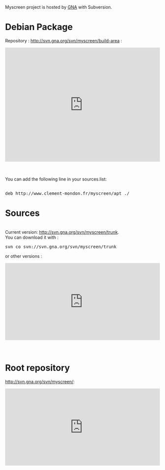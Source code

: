 <!-- Copyright 2009,2010,2011 Clément Mondon -->
<!-- This file is part of project myscreen.

Myscreen is free software: you can redistribute it and/or modify
it under the terms of the GNU General Public License as published by
the Free Software Foundation, either version 3 of the License, or
(at your option) any later version.

Myscreen is distributed in the hope that it will be useful,
but WITHOUT ANY WARRANTY; without even the implied warranty of
MERCHANTABILITY or FITNESS FOR A PARTICULAR PURPOSE.  See the
GNU General Public License for more details.

You should have received a copy of the GNU General Public License
along with Myscreen.  If not, see http://www.gnu.org/licenses/. 
-->

Myscreen project is hosted by <a href="http://www.gna.org">GNA</a> with Subversion. 

<h1>Debian Package</h1>

Repository :  <a href="http://svn.gna.org/svn/myscreen/build-area">http://svn.gna.org/svn/myscreen/build-area</a> :
<iframe src='http://svn.gna.org/svn/myscreen/build-area' width=100% height=370 frameborder=0></iframe> 
<br/>
<br/>
<br/>

You can add the following line in your sources.list:
<pre>
<!--deb http://svn.gna.org/svn/myscreen/build-area ./-->
deb http://www.clement-mondon.fr/myscreen/apt ./
</pre> 

<h1>Sources</h1>
<br/>
Current version: <a href="http://svn.gna.org/svn/myscreen/trunk">http://svn.gna.org/svn/myscreen/trunk</a>.
<br/>
You can download it with :
<pre>
svn co svn://svn.gna.org/svn/myscreen/trunk
</pre>

or other versions : 

<iframe src='http://svn.gna.org/svn/myscreen/tags' width=100% height=250 frameborder=0></iframe> 

<br/>
<br/>
<br/>
<h1>Root repository</h1>

<a href="http://svn.gna.org/svn/myscreen/">http://svn.gna.org/svn/myscreen/</a>:
<br/>
<iframe src='http://svn.gna.org/svn/myscreen/' width=100% height=250 frameborder=0></iframe> 
<br/>
